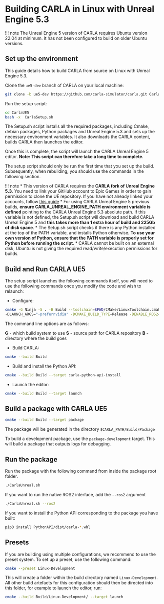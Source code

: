 # Building CARLA in Linux with Unreal Engine 5.3

!!! note
        The Unreal Engine 5 version of CARLA requires Ubuntu version 22.04 at minimum. It has not been configured to build on older Ubuntu versions.

## Set up the environment

This guide details how to build CARLA from source on Linux with Unreal Engine 5.3. 

Clone the `ue5-dev` branch of CARLA on your local machine:

```sh
git clone -b ue5-dev https://github.com/carla-simulator/carla.git CarlaUE5
```

Run the setup script:

```sh
cd CarlaUE5
bash -x  CarlaSetup.sh
```

The Setup.sh script installs all the required packages, including Cmake, debian packages, Python packages and Unreal Engine 5.3 and sets up the necessary environment variables. It also downloads the CARLA content, builds CARLA then launches the editor. 

Once this is complete, the script will launch the CARLA Unreal Engine 5 editor. **Note: This script can therefore take a long time to complete.**

The setup script should only be run the first time that you set up the build. Subsequently, when rebuilding, you should use the commands in the following section.

!!! note
        * This version of CARLA requires the **CARLA fork of Unreal Engine 5.3**. You need to link your GitHub account to Epic Games in order to gain permission to clone the UE repository. If you have not already linked your accounts, follow [this guide](https://www.unrealengine.com/en-US/ue4-on-github)
        * For using CARLA Unreal Engine 5 previous builds, **ensure CARLA_UNREAL_ENGINE_PATH environment variable is defined** pointing to the CARLA Unreal Engine 5.3 absolute path. If this variable is not defined, the Setup.sh script will download and build CARLA Unreal Engine 5 and **this takes more than 1 extra hour of build and 225Gb of disk space**.
        * The Setup.sh script checks if there is any Python installed at the top of the PATH variable, and installs Python otherwise. **To use your own version of Python, ensure that the PATH variable is properly set for Python before running the script**.
        * CARLA cannot be built on an external disk, Ubuntu is not giving the required read/write/execution permissions for builds.


## Build and Run CARLA UE5

The setup script launches the following commands itself, you will need to use the following commands once you modify the code and wish to relaunch:

* Configure:

```sh
cmake -G Ninja -S . -B Build --toolchain=$PWD/CMake/LinuxToolchain.cmake \
-DLAUNCH_ARGS="-prefernvidia" -DCMAKE_BUILD_TYPE=Release -DENABLE_ROS2=ON
```

The command line options are as follows:

**G** - which build system to use
**S** - source path for CARLA repository
**B** - directory where the build goes

* Build CARLA:

```sh
cmake --build Build
```

* Build and install the Python API:

```sh
cmake --build Build --target carla-python-api-install
```

* Launch the editor:

```sh
cmake --build Build --target launch
```

## Build a package with CARLA UE5

```sh
cmake --build Build --target package
```

The package will be generated in the directory `$CARLA_PATH/Build/Package`

To build a development package, use the `package-development` target. This will build a package that outputs logs for debugging. 

## Run the package

Run the package with the following command from inside the package root folder.

```sh
./CarlaUnreal.sh
```

If you want to run the native ROS2 interface, add the `--ros2` argument

```sh
./CarlaUnreal.sh --ros2
```

If you want to install the Python API corresponding to the package you have built:

```sh
pip3 install PythonAPI/dist/carla-*.whl
```

## Presets

If you are building using multiple configurations, we recommend to use the preset system. To set up a preset, use the following command:

```sh
cmake --preset Linux-Development
```

This will create a folder within the build directory named `Linux-Development`. All other build artefacts for this configuration should then be directed into this folder, for example to launch the editor, run:

```sh
cmake --build Build/Linux-Development/ --target launch
```